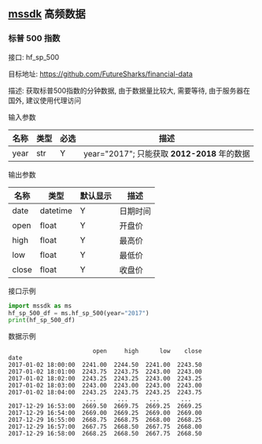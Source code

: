 ## [mssdk](https://github.com/msfamily/mssdk) 高频数据

### 标普 500 指数

接口: hf_sp_500

目标地址: https://github.com/FutureSharks/financial-data

描述: 获取标普500指数的分钟数据, 由于数据量比较大, 需要等待, 由于服务器在国外, 建议使用代理访问

输入参数

| 名称   | 类型 | 必选 | 描述                                                                              |
| -------- | ---- | ---- | --- |
| year | str  | Y   |   year="2017"; 只能获取 **2012-2018** 年的数据 |

输出参数

| 名称          | 类型 | 默认显示 | 描述           |
| --------------- | ----- | -------- | ---------------- |
| date      | datetime   | Y        | 日期时间  |
| open      | float   | Y        | 开盘价   |
| high      | float   | Y        |  最高价 |
| low      | float   | Y        |  最低价  |
| close      | float   | Y        |   收盘价 |

接口示例

```python
import mssdk as ms
hf_sp_500_df = ms.hf_sp_500(year="2017")
print(hf_sp_500_df)
```

数据示例

```
                        open     high      low    close
date                                                   
2017-01-02 18:00:00  2241.00  2244.50  2241.00  2243.50
2017-01-02 18:01:00  2243.75  2243.75  2243.00  2243.00
2017-01-02 18:02:00  2243.25  2243.25  2243.00  2243.25
2017-01-02 18:03:00  2243.00  2243.00  2243.00  2243.00
2017-01-02 18:04:00  2243.25  2243.75  2243.25  2243.75
                      ...      ...      ...      ...
2017-12-29 16:53:00  2669.50  2669.75  2669.25  2669.25
2017-12-29 16:54:00  2669.00  2669.25  2669.00  2669.00
2017-12-29 16:55:00  2668.75  2668.75  2668.00  2668.25
2017-12-29 16:57:00  2667.75  2668.50  2667.75  2668.00
2017-12-29 16:58:00  2668.25  2668.50  2667.75  2668.50
```
